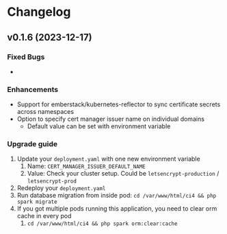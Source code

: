 # Changelog

## v0.1.6 (2023-12-17)

### Fixed Bugs

* 

### Enhancements

* Support for emberstack/kubernetes-reflector to sync certificate secrets across namespaces
* Option to specify cert manager issuer name on individual domains
  * Default value can be set with environment variable 

### Upgrade guide

1. Update your `deployment.yaml` with one new environment variable
   1. Name: `CERT_MANAGER_ISSUER_DEFAULT_NAME`
   2. Value: Check your cluster setup. Could be `letsencrypt-production` / `letsencrypt-prod`
2. Redeploy your `deployment.yaml`
3. Run database migration from inside pod: `cd /var/www/html/ci4 && php spark migrate`
4. If you got multiple pods running this application, you need to clear orm cache in every pod
   1. `cd /var/www/html/ci4 && php spark orm:clear:cache`
